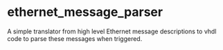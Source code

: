 # ethernet_message_parser
A simple translator from high level Ethernet message descriptions to vhdl code to parse these messages when triggered.
